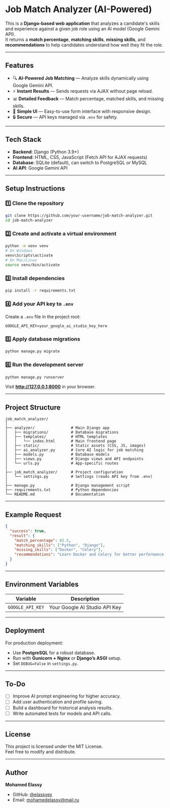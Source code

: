 # Job Match Analyzer (AI-Powered)

This is a **Django-based web application** that analyzes a candidate's skills and experience against a given job role using an AI model (Google Gemini API).  
It returns a **match percentage**, **matching skills**, **missing skills**, and **recommendations** to help candidates understand how well they fit the role.

---

## **Features**
- 🔍 **AI-Powered Job Matching** — Analyze skills dynamically using Google Gemini API.  
- ⚡ **Instant Results** — Sends requests via AJAX without page reload.  
- 📊 **Detailed Feedback** — Match percentage, matched skills, and missing skills.  
- 🎨 **Simple UI** — Easy-to-use form interface with responsive design.  
- 🔒 **Secure** — API keys managed via `.env` for safety.

---

## **Tech Stack**
- **Backend**: Django (Python 3.9+)  
- **Frontend**: HTML, CSS, JavaScript (Fetch API for AJAX requests)  
- **Database**: SQLite (default), can switch to PostgreSQL or MySQL  
- **AI API**: Google Gemini API  

---

## **Setup Instructions**

### 1️⃣ Clone the repository
```bash
git clone https://github.com/your-username/job-match-analyzer.git
cd job-match-analyzer
```

### 2️⃣ Create and activate a virtual environment
```bash
python -m venv venv
# On Windows
venv\Scripts\activate
# On Mac/Linux
source venv/bin/activate
```

### 3️⃣ Install dependencies
```bash
pip install -r requirements.txt
```

### 4️⃣ Add your API key to `.env`
Create a `.env` file in the project root:
```env
GOOGLE_API_KEY=your_google_ai_studio_key_here
```

### 5️⃣ Apply database migrations
```bash
python manage.py migrate
```

### 6️⃣ Run the development server
```bash
python manage.py runserver
```

Visit **http://127.0.0.1:8000** in your browser.

---

## **Project Structure**
```
job_match_analyzer/
│
├── analyzer/                # Main Django app
│   ├── migrations/          # Database migrations
│   ├── templates/           # HTML templates
│   │   └── index.html       # Main frontend page
│   ├── static/              # Static assets (CSS, JS, images)
│   ├── ai_analyzer.py       # Core AI logic for job matching
│   ├── models.py            # Database models
│   ├── views.py             # Django views and API endpoints
│   └── urls.py              # App-specific routes
│
├── job_match_analyzer/      # Project configuration
│   └── settings.py          # Settings (reads API key from .env)
│
├── manage.py                # Django management script
├── requirements.txt         # Python dependencies
└── README.md                # Documentation
```

---

## **Example Request**
```json
{
  "success": true,
  "result": {
    "match_percentage": 82.5,
    "matching_skills": ["Python", "Django"],
    "missing_skills": ["Docker", "Celery"],
    "recommendations": "Learn Docker and Celery for better performance."
  }
}
```

---

## **Environment Variables**
| Variable | Description |
|-----------|-------------|
| `GOOGLE_API_KEY` | Your Google AI Studio API Key |

---

## **Deployment**
For production deployment:
- Use **PostgreSQL** for a robust database.  
- Run with **Gunicorn + Nginx** or **Django’s ASGI** setup.  
- Set `DEBUG=False` in `settings.py`.

---

## **To-Do**
- [ ] Improve AI prompt engineering for higher accuracy.  
- [ ] Add user authentication and profile saving.  
- [ ] Build a dashboard for historical analysis results.  
- [ ] Write automated tests for models and API calls.

---

## **License**
This project is licensed under the MIT License.  
Feel free to modify and distribute.

---

## **Author**
**Mohamed Elassy**  
- GitHub: [@elassyex](https://github.com/elassyex)  
- Email: mohamedelassy@mail.ru
